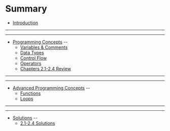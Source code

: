 # Summary

- [Introduction](./chapter_00_Introduction.md)

---
---

- [Programming Concepts](./chapter_01_Programming_Concepts.md)
--
  - [Variables & Comments](./chapter_11_Variables.md)
  - [Data Types](./chapter_12_Datatypes.md)
  - [Control Flow](./chapter_13_Control_Flow.md)
  - [Operators](./chapter_14_Operators.md)
  - [Chapters 2.1-2.4 Review](./chapter_15_Review.md)

--- 
---

- [Advanced Programming Concepts](./chapter_02_More_Concepts.md)
--
  - [Functions](./chapter_21_Functions.md)
  - [Loops](./chapter_22_Loops.md)
  
---
---

- [Solutions](./ch00-01-solutions.md)
--
  - [2.1-2.4 Solutions](./solution-chapter_15_review.md)
